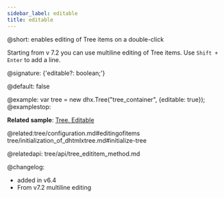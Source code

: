 ```yaml
---
sidebar_label: editable
title: editable
---          
```


@short: enables editing of Tree items on a double-click 

Starting from v 7.2 you can use multiline editing of Tree items. Use `Shift + Enter` to add a line.

@signature: {'editable?: boolean;'}

@default: false

@example: 
var tree = new dhx.Tree("tree_container", {editable: true});
@examplestop:

**Related sample**: [Tree. Editable](https://snippet.dhtmlx.com/re4h88w7)

@related:tree/configuration.md#editingofitems 
 tree/initialization_of_dhtmlxtree.md#initialize-tree

@relatedapi: tree/api/tree_edititem_method.md

@changelog:
- added in v6.4
- From v7.2 multiline editing

